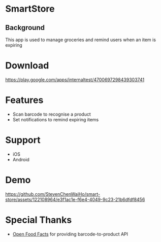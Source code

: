 # SmartStore
## Background
This app is used to manage groceries and remind users when an item is expiring

# Download 
https://play.google.com/apps/internaltest/4700697298439303741

# Features
* Scan barcode to recognise a product
* Set notifications to remind expiring items

# Support
* iOS
* Android

# Demo


https://github.com/StevenChenWaiHo/smart-store/assets/122108964/e3f1ac1e-f6e4-4049-9c23-21b6dfdf8456


# Special Thanks
* <a href="https://world.openfoodfacts.org/">Open Food Facts<a> for providing barcode-to-product API
